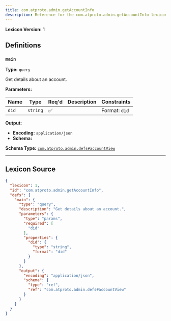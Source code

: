 ```yaml
---
title: com.atproto.admin.getAccountInfo
description: Reference for the com.atproto.admin.getAccountInfo lexicon
---
```

**Lexicon Version:** 1

## Definitions

<a name="main"></a>
### `main`

**Type:** `query`

Get details about an account.

**Parameters:**

| Name | Type | Req'd  | Description | Constraints |
|------|------|----------|-------------|-------------|
| `did` | `string` | ✅  |  | Format: `did` |
**Output:**

- **Encoding:** `application/json`
- **Schema:**

**Schema Type:** [`com.atproto.admin.defs#accountView`](/lexicons/com/atproto/admin/com-atproto-admin-defs#accountview)



---

## Lexicon Source
```json
{
  "lexicon": 1,
  "id": "com.atproto.admin.getAccountInfo",
  "defs": {
    "main": {
      "type": "query",
      "description": "Get details about an account.",
      "parameters": {
        "type": "params",
        "required": [
          "did"
        ],
        "properties": {
          "did": {
            "type": "string",
            "format": "did"
          }
        }
      },
      "output": {
        "encoding": "application/json",
        "schema": {
          "type": "ref",
          "ref": "com.atproto.admin.defs#accountView"
        }
      }
    }
  }
}
```
